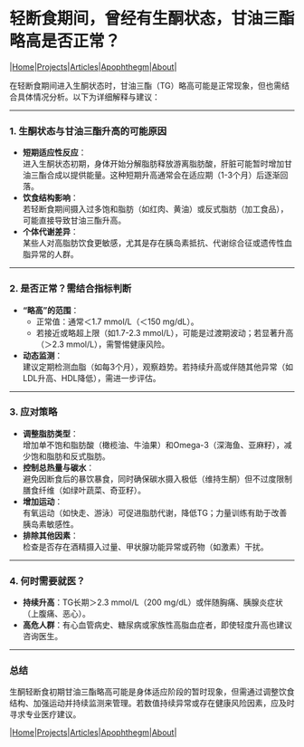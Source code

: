 # 轻断食期间，曾经有生酮状态，甘油三酯略高是否正常？

|[Home](/README.md)|[Projects](/projects.md)|[Articles](/articles.md)|[Apophthegm](/apophthegm.md)|[About](/about.md)|

在轻断食期间进入生酮状态时，甘油三酯（TG）略高可能是正常现象，但也需结合具体情况分析。以下为详细解释与建议：

---

### **1. 生酮状态与甘油三酯升高的可能原因**
- **短期适应性反应**：  
  进入生酮状态初期，身体开始分解脂肪释放游离脂肪酸，肝脏可能暂时增加甘油三酯合成以提供能量。这种短期升高通常会在适应期（1-3个月）后逐渐回落。
- **饮食结构影响**：  
  若轻断食期间摄入过多饱和脂肪（如红肉、黄油）或反式脂肪（加工食品），可能直接导致甘油三酯升高。
- **个体代谢差异**：  
  某些人对高脂肪饮食更敏感，尤其是存在胰岛素抵抗、代谢综合征或遗传性血脂异常的人群。

---

### **2. 是否正常？需结合指标判断**
- **“略高”的范围**：  
  - 正常值：通常＜1.7 mmol/L（＜150 mg/dL）。  
  - 若接近或略超上限（如1.7-2.3 mmol/L），可能是过渡期波动；若显著升高（＞2.3 mmol/L），需警惕健康风险。
- **动态监测**：  
  建议定期检测血脂（如每3个月），观察趋势。若持续升高或伴随其他异常（如LDL升高、HDL降低），需进一步评估。

---

### **3. 应对策略**
- **调整脂肪类型**：  
  增加单不饱和脂肪酸（橄榄油、牛油果）和Omega-3（深海鱼、亚麻籽），减少饱和脂肪和反式脂肪。
- **控制总热量与碳水**：  
  避免因断食后的暴饮暴食，同时确保碳水摄入极低（维持生酮）但不过度限制膳食纤维（如绿叶蔬菜、奇亚籽）。
- **增加运动**：  
  有氧运动（如快走、游泳）可促进脂肪代谢，降低TG；力量训练有助于改善胰岛素敏感性。
- **排除其他因素**：  
  检查是否存在酒精摄入过量、甲状腺功能异常或药物（如激素）干扰。

---

### **4. 何时需要就医？**
- **持续升高**：TG长期＞2.3 mmol/L（200 mg/dL）或伴随胸痛、胰腺炎症状（上腹痛、恶心）。  
- **高危人群**：有心血管病史、糖尿病或家族性高脂血症者，即使轻度升高也建议咨询医生。

---

### **总结**  
生酮轻断食初期甘油三酯略高可能是身体适应阶段的暂时现象，但需通过调整饮食结构、加强运动并持续监测来管理。若数值持续异常或存在健康风险因素，应及时寻求专业医疗建议。

|[Home](/README.md)|[Projects](/projects.md)|[Articles](/articles.md)|[Apophthegm](/apophthegm.md)|[About](/about.md)|
